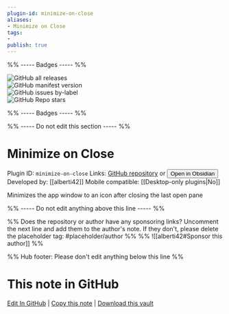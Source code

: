 ```yaml
---
plugin-id: minimize-on-close
aliases:
- Minimize on Close
tags: 
- 
publish: true
---
```


%% ----- Badges ----- %%

![GitHub all releases](https://img.shields.io/github/downloads/alberti42/obsidian-minimize-on-close/total?color=573E7A&logo=github&style=for-the-badge)   
![GitHub manifest version](https://img.shields.io/github/manifest-json/v/alberti42/obsidian-minimize-on-close?color=573E7A&logo=github&style=for-the-badge)   
![GitHub issues by-label](https://img.shields.io/github/issues/alberti42/obsidian-minimize-on-close/help%20wanted?color=573E7A&logo=github&style=for-the-badge)   
![GitHub Repo stars](https://img.shields.io/github/stars/alberti42/obsidian-minimize-on-close?color=573E7A&logo=github&style=for-the-badge)

%% ----- Badges ----- %%

%% ----- Do not edit this section ----- %%

# Minimize on Close

Plugin ID: `minimize-on-close`
Links: [GitHub repository](https://github.com/alberti42/obsidian-minimize-on-close) or [<button id=HH>Open in Obsidian</button>](obsidian://show-plugin?id=minimize-on-close)
Developed by: [[alberti42]]
Mobile compatible: [[Desktop-only plugins|No]]

Minimizes the app window to an icon after closing the last open pane

%% ----- Do not edit anything above this line ----- %% 

%% Does the repository or author have any sponsoring links? Uncomment the next line and add them to the author's note. If they don't, please delete the placeholder tag: #placeholder/author %%
%% ![[alberti42#Sponsor this author]] %%

%% Hub footer: Please don't edit anything below this line %%

# This note in GitHub

<span class="git-footer">[Edit In GitHub](https://github.dev/obsidian-community/obsidian-hub/blob/main/02%20-%20Community%20Expansions/02.05%20All%20Community%20Expansions/Plugins/minimize-on-close.md "git-hub-edit-note") | [Copy this note](https://raw.githubusercontent.com/obsidian-community/obsidian-hub/main/02%20-%20Community%20Expansions/02.05%20All%20Community%20Expansions/Plugins/minimize-on-close.md "git-hub-copy-note") | [Download this vault](https://github.com/obsidian-community/obsidian-hub/archive/refs/heads/main.zip "git-hub-download-vault") </span>
